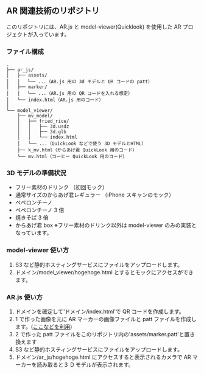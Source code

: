 ## AR 関連技術のリポジトリ

このリポジトリには、AR.js と model-viewer(Quicklook) を使用した AR プロジェクトが入っています。

### ファイル構成

```
.
├── ar_js/
│   ├── assets/
│   │ 　└── ...（AR.js 用の 3d モデルと QR コードの patt）
│   ├── marker/
│   │ 　└── ...（AR.js 用の QR コードを入れる想定）
│   └── index.html（AR.js 用のコード）
│
└── model_viewer/
    ├── mv_model/
    │   ├── fried_rice/
    │   │   ├── 3d.usdz
    │   │   ├── 3d.glb
    │   │   └── index.html
    │   └── ...（QuickLook などで使う 3D モデルとHTML）
    ├── k_mv.html（からあげ君 QuickLook 用のコード）
    └── mv.html（コーヒー QuickLook 用のコード）
```

### 3D モデルの準備状況

- フリー素材のドリンク （初回モック）
- 通常サイズのからあげ君レギュラー （iPhone スキャンのモック）
- ペペロンチーノ
- ペペロンチーノ 3 倍
- 焼きそば 3 倍
- からあげ君 box
  ※フリー素材のドリンク以外は model-viewer のみの実装となっています。

### model-viewer 使い方

1. S3 など静的ホスティングサービスにファイルをアップロードします。
2. ドメイン/model_viewer/hogehoge.html とするとモックにアクセスができます。

### AR.js 使い方

1. ドメインを確定して'ドメイン/index.html'で QR コードを作成します。
2. 1 で作った画像を元に AR マーカーの画像ファイルと patt ファイルを作成します。([ここなどを利用](https://jeromeetienne.github.io/AR.js/three.js/examples/marker-training/examples/generator.html))
3. 2 で作った patt ファイルをこのリポジトリ内の'assets/marker.patt'と置き換えます
4. S3 など静的ホスティングサービスにファイルをアップロードします。
5. ドメイン/ar_js/hogehoge.html にアクセスすると表示されるカメラで AR マーカーを読み取ると３ D モデルが表示されます。
